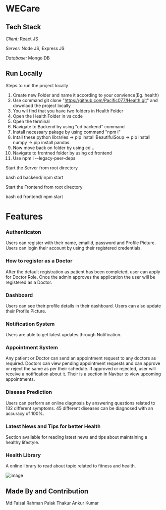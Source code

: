# WECare
## Tech Stack


*Client:* React JS


*Server:* Node JS, Express JS


*Database:* Mongo DB
  
## Run Locally

Steps to run the project locally 


1. Create new Folder and name it according to your convience(Eg. health)
2. Use command git clone "https://github.com/Pacific077/Health.git" and downlaod the project locally
3. You wil find that you have two folders in Health Folder
4. Open the Health Folder in vs code
5. Open the terminal
6. Navigate to Backend by using "cd backend" command
7. Install necessary pakage by using command "npm i"
8. Intall these python libraries
  -> pip install BeautifulSoup
  -> pip install numpy
  -> pip install pandas
9. Now move back on folder by using cd ..
10. Navigate to frontned folder by using cd frontend
11. Use npm i --legacy-peer-deps

Start the Server from root directory

bash
  cd backend/
  npm start

Start the Frontend from root directory


bash
  cd frontend/
  npm start



  
# Features


### Authenticaton
Users can register with their name, emailId, password and Profile Picture.
Users can login their account by using their registered credentials.
 
### How to register as a Doctor
After the default registration as patient has been completed, user can apply for Doctor Role.
Once the admin approves the application the user will be registered as a Doctor. 

### Dashboard
Users can see their profile details in their dashboard.
Users can also update their Profile Picture.



### Notification System
Users are able to get latest updates through Notification.



### Appointment System
Any patient or Doctor can send an appointment request to any doctors as required.
Doctors can view pending appointment requests and can approve or reject the same as per their schedule.
If approved or rejected, user will receive a notification about it.
Their is a section in Navbar to view upcoming appointments.


### Disease Prediction
Users can perform an online diagnosis by answering questions related to 132 different symptoms.
45 different diseases can be diagnosed with an accuracy of 100%.


### Latest News and Tips for better Health
Section available for reading latest news and tips about maintaining a healthy lifestyle.

### Health Library
A online library to read about topic related to fitness and health.

![image]("./frontend/src/images/carousel2.jpg")

## Made By and Contribution
Md Faisal Rahman
Palak Thakur
Ankur Kumar

